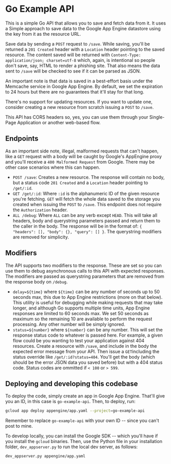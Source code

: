 # Go Example API

This is a simple Go API that allows you to save and fetch data from it. It uses
a Simple approach to save data to the Google App Engine datastore using the key
from it as the resource URL.

Save data by sending a `POST` request to `/save`. While saving, you'll be returned a
`201 Created` header with a `Location` header pointing to the saved resource. The
content saved will be returned with `Content-Type: application/json; charset=utf-8`
which, again, is intentional so people don't save, say, HTML to render a phishing
site. That also means the data sent to `/save` will be checked to see if it can be
parsed as JSON.

An important note is that data is saved in a best-effort basis under the Memcache
service in Google App Engine. By default, we set the expiration to 24 hours but there
are no guarantees that it'll stay for that long.

There's no support for updating resources. If you want to update one, consider creating
a new resource from scratch issuing a `POST` to `/save`.

This API has CORS headers so, yes, you can use them through your Single-Page Application
or another web-based flow.

## Endpoints

As an important side note, illegal, malformed requests that can't happen, like a
`GET` request with a body will be caught by Google's AppEngine proxy and you'll
receive a `400 Malformed Request` from Google. There may be other case scenarios
where this can happen.

* `POST /save`: Creates a new resource. The response will contain no body, but a
  status code `201 Created` and a `Location` header pointing to `/get/:id`.
* `GET /get/:id`: Where `:id` is the alphanumeric ID of the given resource you're
  fetching. `GET` will fetch the whole data saved to the storage you created when
  issuing the `POST` to `/save`. This endpoint does not require the `Authorization`
  header.
* `ALL /debug`: Where `ALL` can be any verb except `HEAD`. This will take all
  headers, body and querystring parameters passed and return them to the caller
  in the body. The response will be in the format of:
  `{ "headers": [], "body": {}, "query": [] }`. The querystring modifiers are
  removed for simplicity.

## Modifiers

The API supports two modifiers to the response. These are set so you can use them
to debug asynchronous calls to this API with expected responses. The modifiers are
passed as querystring parameters that are removed from the response body on `/debug`.

* `delay=${time}` where `${time}` can be any number of seconds up to 50 seconds max,
  this due to App Engine restrictions (more on that below). This utility is useful for
  debugging while making requests that may take longer, and although Go supports
  multiple time units, App Engine responses are limited to 60 seconds max. We set 50
  seconds as maximum so the remaining 10 are available to perform the request processing.
  Any other number will be simply ignored.
* `status=${number}` where `${number}` can be any number. This will set the response
  status code to whatever is passed here. For example, a given flow could be you wanting
  to test your application against 404 resources. Create a resource with `/save`, and
  include in the body the expected error message from your API. Then issue a `GET`including
  the status override like `/get/:id?status=404`. You'll get the body (which should be
  the error JSON data you saved before) but with a 404 status code. Status codes are ommitted
  if `< 100` or `> 599`.

## Deploying and developing this codebase

To deploy the code, simply create an app in Google App Engine. That'll give you an ID, in this
case is `go-example-api`. Then, to deploy, run:

```bash
gcloud app deploy appengine/app.yaml --project=go-example-api
```

Remember to replace `go-example-api` with your own ID -- since you can't post to mine.

To develop locally, you can install the Google SDK -- which you'll have if you install the
`gcloud` binaries. Then, use the Python file in your installation folder, `dev_appserver.py`
to run the local dev server, as follows:

```bash
dev_appserver.py appengine/app.yaml
```
